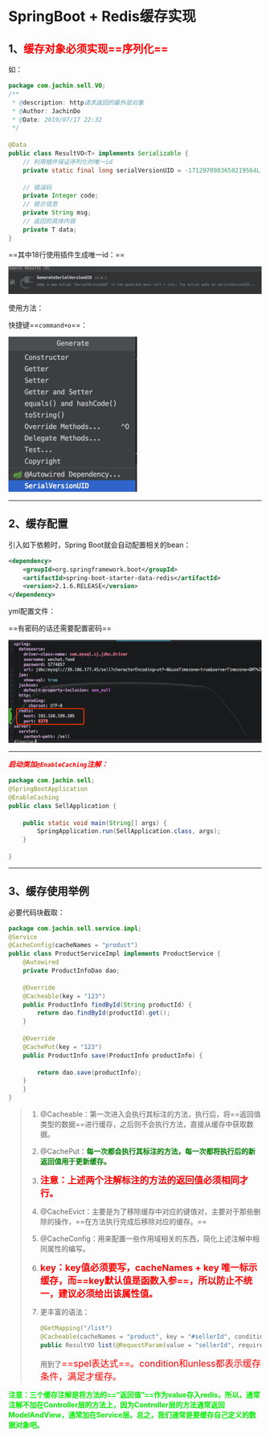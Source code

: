 # SpringBoot + Redis缓存实现



## 1、<font color='red'>缓存对象必须实现==序列化==</font>

如：

```java
package com.jachin.sell.VO;
/**
 * @description: http请求返回的最外层对象
 * @Author: JachinDo
 * @Date: 2019/07/17 22:32
 */

@Data
public class ResultVO<T> implements Serializable {
    // 利用插件保证序列化时唯一id
    private static final long serialVersionUID = -1712970983658219564L;

    // 错误码
    private Integer code;
    // 提示信息
    private String msg;
    // 返回的具体内容
    private T data;
}
```



==其中18行使用插件生成唯一id：==

![image-20190828143814803](../PicSource/image-20190828143814803.png)

使用方法：

快捷键==`command+o`==：

![image-20190828143932709](../PicSource/image-20190828143932709.png)



------



## 2、缓存配置

引入如下依赖时，Spring Boot就会自动配置相关的bean：

```xml
<dependency>
    <groupId>org.springframework.boot</groupId>
    <artifactId>spring-boot-starter-data-redis</artifactId>
    <version>2.1.6.RELEASE</version>
</dependency>
```



yml配置文件：

==有密码的话还需要配置密码==

![image-20190828144031175](../PicSource/image-20190828144031175.png)

------



***<font color='red'>启动类加`@EnableCaching`注解：</font>***

```java
package com.jachin.sell;
@SpringBootApplication
@EnableCaching
public class SellApplication {

    public static void main(String[] args) {
        SpringApplication.run(SellApplication.class, args);
    }

}
```

------



## 3、缓存使用举例



必要代码块截取：

```java
package com.jachin.sell.service.impl;
@Service
@CacheConfig(cacheNames = "product")
public class ProductServiceImpl implements ProductService {
    @Autowired
    private ProductInfoDao dao;
  
    @Override
    @Cacheable(key = "123")
    public ProductInfo findById(String productId) {
        return dao.findById(productId).get();
    }
  
    @Override
    @CachePut(key = "123")
    public ProductInfo save(ProductInfo productInfo) {

        return dao.save(productInfo);
    }
    }
}
```



> 1. @Cacheable：第一次进入会执行其标注的方法，执行后，将==返回值类型的数据==进行缓存，之后则不会执行方法，直接从缓存中获取数据。
>
> 2. @CachePut：**<font color='green'>每一次都会执行其标注的方法，每一次都将执行后的新返回值用于更新缓存。</font>**
>
> 3. <font color='red' size=4>**注意：上述两个注解标注的方法的返回值必须相同才行。**</font>
>
> 4. @CacheEvict：主要是为了移除缓存中对应的键值对，主要对于那些删除的操作，==在方法执行完成后移除对应的缓存。==
>
> 5. @CacheConfig：用来配置一些作用域相关的东西，简化上述注解中相同属性的编写。
>
> 6. **<font color='red' size=4>key：key值必须要写，cacheNames + key 唯一标示缓存，而==key默认值是函数入参==，所以防止不统一，建议必须给出该属性值。</font>**
>
> 7. 更丰富的语法：
>
>    ```java
>    @GetMapping("/list")
>    @Cacheable(cacheNames = "product", key = "#sellerId", condition = "#sellerId.length() > 3", unless = "#result.getCode() != 0")
>    public ResultVO list(@RequestParam(value = "sellerId", required = false) String sellerId) {}
>    ```
>
>    用到了<font color='red' size=4>==spel表达式==。condition和unless都表示缓存条件，满足才缓存。</font>



**<font color='gree'>注意：三个缓存注解是将方法的==“返回值”==作为value存入redis，所以，通常注解不加在Controller层的方法上，因为Controller层的方法通常返回ModelAndView，通常加在Service层。总之，我们通常是要缓存自己定义的数据对象吧。</font>**

